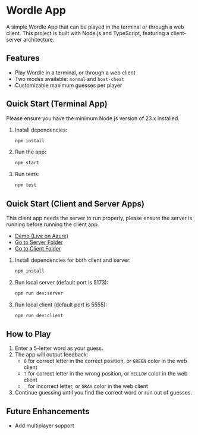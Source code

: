 # Wordle App

A simple Wordle App that can be played in the terminal or through a web client.
This project is built with Node.js and TypeScript, featuring a client-server architecture.


## Features
- Play Wordle in a terminal, or through a web client
- Two modes available: `normal` and `host-cheat`
- Customizable maximum guesses per player


## Quick Start (Terminal App)
Please ensure you have the minimum Node.js version of 23.x installed.
1. Install dependencies:
   ```bash
   npm install
   ```
2. Run the app:
   ```bash
   npm start
   ```
3. Run tests:
   ```bash
   npm test
   ```

## Quick Start (Client and Server Apps)
This client app needs the server to run properly, please ensure the server is running before running the client app.
- [Demo (Live on Azure)](https://wordle-app-server.azurewebsites.net/)
- [Go to Server Folder](server/)
- [Go to Client Folder](client/)

1. Install dependencies for both client and server:
   ```bash
   npm install
   ```
2. Run local server (default port is 5173):
   ```bash
   npm run dev:server
   ```
3. Run local client (default port is 5555):
   ```bash
   npm run dev:client
   ```

## How to Play
1. Enter a 5-letter word as your guess.
2. The app will output feedback:
   - `O` for correct letter in the correct position, or `GREEN` color in the web client
   - `?` for correct letter in the wrong position, or `YELLOW` color in the web client
   - `_` for incorrect letter, or `GRAY` color in the web client
3. Continue guessing until you find the correct word or run out of guesses.


## Future Enhancements
- Add multiplayer support